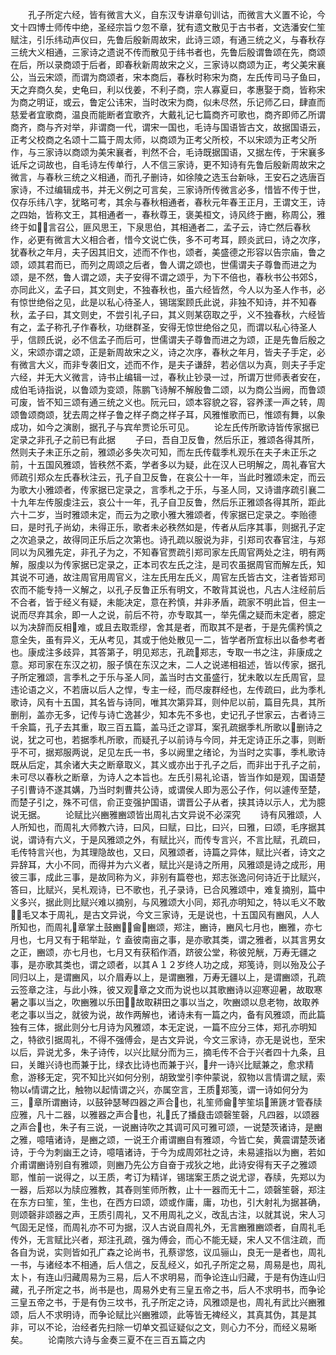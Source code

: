 <!-- { "loadSidebar": true } -->
　　孔子所定六经，皆有微言大义，自东汉专讲章句训诂，而微言大义置不论，今文十四博士师传中绝，圣经宗旨ウ忽不章，犹有遗文散见于古书者，文选潘安仁笙赋注，引乐纬动声仪曰，先鲁后殷新周故宋，此诗三颂，有通三统之义，与春秋存三统大义相通，三家诗之遗说不传而散见于纬书者也，先鲁后殷谓鲁颂在先，商颂在后，所以录商颂于后者，即春秋新周故宋之义，三家诗以商颂为正，考父美宋襄公，当云宋颂，而谓为商颂者，宋本商后，春秋时称宋为商，左氏传司马子鱼曰，天之弃商久矣，史龟曰，利以伐姜，不利子商，宗人寡夏曰，孝惠娶于商，皆称宋为商之明证，或云，鲁定公讳宋，当时改宋为商，似未尽然，乐记师乙曰，肆直而慈爱者宜歌商，温良而能断者宜歌齐，大戴礼记七篇商齐可歌也，商齐即师乙所谓商齐，商与齐对举，非谓商一代，谓宋一国也，毛诗与国语皆古文，故据国语云，正考父校商之名颂十二篇于周太师，以商颂为正考父所校，不以宋颂为正考父所作，与三家诗以商颂为美宋襄者，判然不合，毛诗既据国语，又据左传，于宋襄多诋斥之词故也，自毛诗左传单行，人不信三家诗，更不知诗有先鲁后殷新周故宋之微言，与春秋三统之义相通，而孔子删诗，如徐陵之选玉台新咏，王安石之选唐百家诗，不过编辑成书，并无义例之可言矣，三家诗所传微言必多，惜皆不传于世，仅存乐纬八字，犹略可考，其余与春秋相通者，春秋元年春王正月，王谓文王，诗之四始，皆称文王，其相通者一，春秋尊王，褒美桓文，诗风终于豳，称周公，雅终于如，言召公，匪风思王，下泉思伯，其相通者二，孟子云，诗亡然后春秋作，必更有微言大义相合者，惜今文说亡佚，多不可考耳，顾炎武曰，诗之次序，犹春秋之年月，夫子因其旧文，述而不作也，颂者，美盛德之形容以告宗庙，鲁之颂，颂其君而已，而列之周颂之后者，鲁人谓之颂也，世儒谓夫子尊鲁而进之为颂，是不然，鲁人谓之颂，夫子安得不谓之颂乎，为下不倍也，春秋书公书郊，亦同此义，孟子曰，其文则史，不独春秋也，虽六经皆然，今人以为圣人作书，必有惊世绝俗之见，此是以私心待圣人，锡瑞案顾氏此说，非独不知诗，并不知春秋，孟子曰，其文则史，不尝引礼子曰，其义则某窃取之乎，义不独春秋，六经皆有之，孟子称孔子作春秋，功继群圣，安得无惊世绝俗之见，而谓以私心待圣人乎，信顾氏说，必不信孟子而后可，世儒谓夫子尊鲁而进之为颂，正是先鲁后殷之义，宋颂亦谓之颂，正是新周故宋之义，诗之次序，春秋之年月，皆夫子手定，必有微言大义，而非专袭旧文，述而不作，是夫子谦辞，若必信以为真，则夫子手定六经，并无大义微言，诗书止编辑一过，春秋止钞录一过，所谓万世师表者安在，成伯毛诗指说，以鲁颂为变颂，陈鹏飞诗解不解殷鲁二颂，以为商公当阙，而鲁颂可废，皆不知三颂有通三统之义也。阮元曰，颂本容貌之容，容养漾一声之转，周颂鲁颂商颂，犹去周之样子鲁之样子商之样子耳，风雅惟歌而已，惟颂有舞，以象成功，如今之演剧，据孔子与宾牟贾论乐可见。
　　论左氏传所歌诗皆传家据已定录之非孔子之前已有此据
　　子曰，吾自卫反鲁，然后乐正，雅颂各得其所，然则夫子未正乐之前，雅颂必多失次可知，而左氏传载季札观乐在夫子未正乐之前，十五国风雅颂，皆秩然不紊，学者多以为疑，此在汉人已明解之，周礼春官大师疏引郑众左氏春秋注云，孔子自卫反鲁，在哀公十一年，当此时雅颂未定，而云为歌大小雅颂者，传家据已定录之，言季札之于乐，与圣人同，又诗谱序疏引襄二十九年左传服虔注云，哀公十一年，孔子自卫反鲁，然后乐正雅颂各得其所，距此六十二岁，当时雅颂未定，而云为之歌小雅大雅颂者，传家据已定录之。李贻德曰，是时孔子尚幼，未得正乐，歌者未必秩然如是，传者从后序其事，则据孔子定之次追录之，故得同正乐后之次第也。诗孔疏以服说为非，引郑司农春官注，与郑同以为风雅先定，非孔子为之，不知春官贾疏引郑司家左氏周官两处之注，明有两解，服虔以为传家据已定录之，正本司农左氏之注，是司农虽据周官而解左氏，知其说不可通，故注周官用周官义，注左氏用左氏义，周官左氏皆古文，注者皆郑司农而不能专持一义解之，以孔子反鲁正乐有明文，不敢背其说也，凡古人注经前后不合者，皆于经义有疑，未能决定，意在矜慎，并非矛盾，疏家不明此旨，但主一说而尽弃其余，即一人之说，前后不符，亦专取其一，举先儒之疑而未定者，臆定以为决辞而反相难，或且去取乖缪，舍其是者，而取其不是者，于是先儒矜慎之意全失，虽有异义，无从考见，其或于他处散见一二，皆学者所宜标出以备参考者也。康成注多歧异，其答第子，明见郑志，孔疏郑志，专取一书之注，非康成之意。郑司家在东汉之初，服子慎在东汉之末，二人之说递相祖述，皆以传家，据孔子所定雅颂，言季札之于乐与圣人同，盖当时古文虽盛行，犹未敢以左氏周官，显违论语之义，不若唐以后人之悍，专主一经，而尽废群经也，左传疏曰，此为季札歌诗，风有十五国，其名皆与诗同，唯其次第异耳，则仲尼以前，篇目先具，其所删削，盖亦无多，记传与诗亡逸甚少，知本先不多也，史记孔子世家云，古者诗三千余篇，孔子去其重，取三百五篇，盖马迁之谬耳，案孔疏据季札所歌以删诗之说，犹之可也，若据季札所歌，而疑孔子以前诗与今同，并无定诗正乐之事，则断乎不可，据郑服两说，足见左氏一书，多以阙里之绪论，为当时之实事，季札歌诗既从后定，其余诸大夫之断章取义，其义或亦出于孔子之后，而非出于孔子之前，未可尽以春秋之断章，为诗人之本旨也。左氏引易礼论语，皆当作如是观，国语楚子引曹诗不遂其媾，乃当时刺曹共公诗，或谓侯人即为恶公子作，何以遽传至楚，而楚子引之，殊不可信，俞正变强护国语，谓晋公子从者，挟其诗以示人，尤为臆说无据。
　　论赋比兴豳雅豳颂皆出周礼古文异说不必深究
　　诗有风雅颂，人人所知也，而周礼大师教六诗，曰风，曰赋，曰比，曰兴，曰雅，曰颂，毛序据其说，谓诗有六义，于是风雅颂之外，有赋比兴，而传专言兴，不言比赋，孔疏曰，毛传特言兴也，为其理隐故也，又曰，风雅颂者，诗篇之异体，赋比兴者，诗文之异辞耳，大小不同，而得并为六义者，赋比兴是诗之所用，风雅颂是诗之成形，用彼三事，成此三事，是故同称为义，非别有篇卷也，郑志张逸问何诗近于比赋兴，答曰，比赋兴，吴札观诗，已不歌也，孔子录诗，已合风雅颂中，难复摘别，篇中义多兴，据此则比赋兴难以摘别，与风雅颂大小同，郑孔亦明知之，特以毛义不敢，毛又本于周礼，是古文异说，今文三家诗，无是说也，十五国风有豳风，人人所知也，而周礼章掌土鼓豳，龠豳颂，郑注，豳诗，豳风七月也，豳雅，亦七月也，七月又有于耜举趾，饣盍彼南亩之事，是亦歌其类，谓之雅者，以其言男女之正，豳颂，亦七月也，七月又有获稻作酒，跻彼公堂，称彼兕觥，万寿无疆之事，是亦歌其类也，谓之颂者，以其Ａ１２岁终人功之成，郑笺诗，则以殆及公子同归以上，是谓豳风，以介眉寿以上，是谓豳雅，万寿无疆以上，是谓豳颂，孔疏云签章之注，与此小殊，彼又观章之文而为说也以其歌豳诗以迎寒迎暑，故取寒暑之事以当之，吹豳雅以乐田，故取耕田之事以当之，吹豳颂以息老物，故取养老之事以当之，就彼为说，故作两解也，诸诗未有一篇之内，备有风雅颂，而此篇独有三体，据此则分七月诗为风雅颂，本无定说，一篇不应分三体，郑孔亦明知之，特欲引据周礼，不得不强傅会，是古文异说，今文三家诗，亦无是说也，至宋以后，异说尤多，朱子诗传，以兴比赋分而为三，摘毛传不合于兴者四十九条，且曰，关雎兴诗也而兼于比，绿衣比诗也而兼于兴，弁一诗兴比赋兼之，愈求精愈，游移无定，究不知比兴如何分别，胡致堂引李仲蒙说，叙物以言情谓之赋，索物以情谓之比，触物以起情谓之兴，亦属空言，王质郑笺，谓一诗如何分为三，章所谓豳诗，以鼓钟瑟琴四器之声合也，礼笙师龠竽笙埙箫篪オ管舂牍应雅，凡十二器，以雅器之声合也，礼氏了播鼗击颂磬笙磬，凡四器，以颂器之声合也，朱子有三说，一说豳诗吹之其调可风可雅可颂，一说楚茨诸诗，是豳之雅，噫嘻诸诗，是豳之颂，一说王介甫谓豳自有雅颂，今皆亡矣，黄震谓楚茨诸诗，于今为刺幽王之诗，噫嘻诸诗，于今为成周郊社之诗，未易遽指以为豳，若如介甫谓豳诗别自有雅颂，则豳乃先公方自奋于戎狄之地，此诗安得有天子之雅颂耶，惟前一说得之，以王质，考订为精详，锡瑞案王质之说尤谬，舂牍，先郑以为一器，后郑以为牍应雅教，其舂则笙师所教，止十一器而无十二，颂磬笙磬，郑注在东方曰笙，笙，生也，在西方曰颂，颂或作庸，庸，功也，引大射礼为据甚确，则颂磬非颂器之声，王质引周礼，又不用周礼之义，改乱古注，以就其说，宋人习气固无足怪，而周礼亦不可为据，汉人古说自周礼外，无言豳雅豳颂者，自周礼毛传外，无言赋比兴者，郑注孔疏，强为傅会，而心不能无疑，宋人又不信注疏，而各自为说，实则皆如孔广森之论尚书，孔蔡谬悠，议瓜骊山，良无一是者也，周礼一书，与诸经本不相通，后人信之，反乱经义，如孔子所定之易，周易是也，周礼太卜，有连山归藏周易为三易，后人不求明易，而争论连山归藏，于是有伪连山归藏，孔子所定之书，尚书是也，周易外史有三皇五帝之书，后人不求明书，而争论三皇五帝之书，于是有伪三坟书，孔子所定之诗，风雅颂是也，周礼有武比兴豳雅颂，后人不求明诗，而争论赋比兴豳雅颂，此等皆无裨经义，其真其伪，其是其非，可以不论，治经者先扫除一切单文孤证疑似之文，则心力不分，而经义易晰矣。
　　论南陔六诗与金奏三夏不在三百五篇之内
